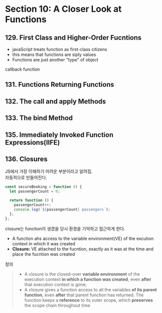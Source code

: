 # Section 10: A Closer Look at Functions

## 129. First Class and Higher-Order Fucntions

- javaScript treats function as first-class citizens
- this means that functions are siply values
- Functions are just another "type" of object

callback function

## 131. Functions Returning Functions

## 132. The call and apply Methods

## 133. The bind Method

## 135. Immediately Invoked Function Expressions(IIFE)

## 136. Closures

JS에서 가장 이해하기 어려운 부분이라고 알려짐.  
자동적으로 만들어진다.

```javascript
const secureBooking = function () {
  let passengerCount = 0;

  return function () {
    passengerCount++;
    console.log(`${passengerCount} passengers`);
  };
};
```

closure는 function이 생겼을 당시 환경을 기억하고 접근하게 한다.

- A function ahs access to the variable environment(VE) of the excution context in which it was created
- **Closure:** VE attached to the fucntion, exactly as it was at the time and
  place the fucntion was created

정의

> - A closure is the closed-over **variable environment** of the execution context **in which a function was created**, even **after** that execution context is gone;
> - A closure gives a function access to all the variables **of its parent function**, even **after** that parent function has returned. The function keeps a **reference** to its outer scope, which **preserves** the scope chain throughout time
